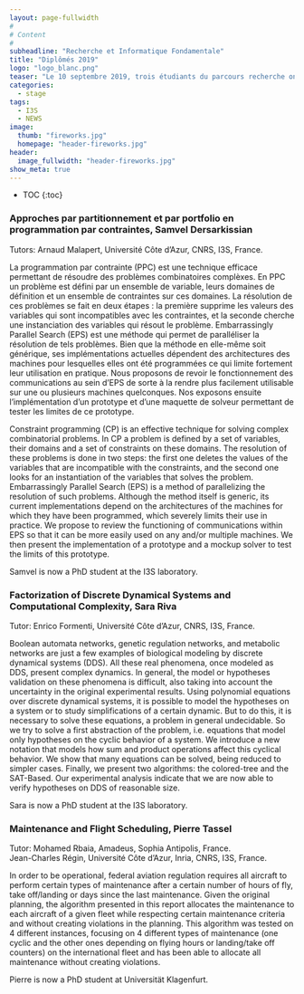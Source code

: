 ```yaml
---
layout: page-fullwidth
#
# Content
#
subheadline: "Recherche et Informatique Fondamentale"
title: "Diplômés 2019"
logo: "logo_blanc.png"
teaser: "Le 10 septembre 2019, trois étudiants du parcours recherche ont soutenu leur mémoire de fin d'études. Félicitations à eux !"
categories:
  - stage
tags:
  - I3S
  - NEWS
image:
  thumb: "fireworks.jpg"
  homepage: "header-fireworks.jpg"
header:
  image_fullwidth: "header-fireworks.jpg"
show_meta: true
---
```

* TOC
{:toc}

### Approches par partitionnement et par portfolio en programmation par contraintes, Samvel Dersarkissian ###
Tutors: Arnaud Malapert, Université Côte d’Azur, CNRS, I3S, France.

La programmation par contrainte (PPC) est une technique efficace permettant de résoudre des problèmes combinatoires complèxes. En PPC un problème est défini par un ensemble de variable, leurs domaines de définition et un ensemble de contraintes sur ces domaines. La résolution de ces problèmes se fait en deux étapes : la première supprime les valeurs des variables qui sont incompatibles avec les contraintes, et la seconde cherche une instanciation des variables qui résout le problème. Embarrassingly Parallel Search (EPS) est une méthode qui permet de paralléliser la résolution de tels problèmes. Bien que la méthode en elle-même soit générique, ses implémentations actuelles dépendent des architectures des machines pour lesquelles elles ont été programmées ce qui limite fortement leur utilisation en pratique. Nous proposons de revoir le fonctionnement des communications au sein d’EPS de sorte à la rendre plus facilement utilisable sur une ou plusieurs machines quelconques. Nos exposons ensuite l’implémentation d’un prototype et d’une maquette de solveur permettant de tester les limites de ce prototype. 

Constraint programming (CP) is an effective technique for solving complex combinatorial problems. In CP a problem is defined by a set of variables, their domains and a set of constraints on these domains. The resolution of these problems is done in two steps: the first one deletes the values of the variables that are incompatible with the constraints, and the second one looks for an instantiation of the variables that solves the problem. Embarrassingly Parallel Search (EPS) is a method of parallelizing the resolution of such problems. Although the method itself is generic, its current implementations depend on the architectures of the machines for which they have been programmed, which severely limits their use in practice. We propose to review the functioning of communications within EPS so that it can be more easily used on any and/or multiple machines. We then present the implementation of a prototype and a mockup solver to test the limits of this prototype.

Samvel is now a PhD student at the I3S laboratory.

### Factorization of Discrete Dynamical Systems and Computational Complexity, Sara Riva ###
Tutor: Enrico Formenti, Université Côte d’Azur, CNRS, I3S, France.

Boolean automata networks, genetic regulation networks, and metabolic networks are just a few examples of biological modeling by discrete dynamical systems (DDS). All these real phenomena, once modeled as DDS, present complex dynamics. In general, the model or hypotheses validation on these phenomena is difficult, also taking into account the uncertainty in the original experimental results. Using polynomial equations over discrete dynamical systems, it is possible to model the hypotheses on a system or to study simplifications of a certain dynamic. But to do this, it is necessary to solve these equations, a problem in general undecidable. So we try to solve a first abstraction of the problem, i.e. equations that model only hypotheses on the cyclic behavior of a system. We introduce a new notation that models how sum and product operations affect this cyclical behavior. We show that many equations can be solved, being reduced to simpler cases. Finally, we present two algorithms: the colored-tree and the SAT-Based. Our experimental analysis indicate that we are now able to verify hypotheses on DDS of reasonable size.

Sara is now a PhD student at the I3S laboratory.

### Maintenance and Flight Scheduling, Pierre Tassel ###
Tutor: Mohamed Rbaia, Amadeus, Sophia Antipolis, France.  
Jean-Charles Régin, Université Côte d’Azur, Inria, CNRS, I3S, France.

In order to be operational, federal aviation regulation requires all aircraft to perform certain types of maintenance after a certain number of hours of fly, take off/landing or days since the last maintenance.
Given the original planning, the algorithm presented in this report allocates the maintenance to each aircraft of a given fleet while respecting certain maintenance criteria and without creating violations in the planning.
This algorithm was tested on 4 different instances, focusing on 4 different types of maintenance (one cyclic and the other ones depending on flying hours or landing/take off counters) on the international fleet and has been able to allocate all maintenance without creating violations.

Pierre is now a PhD student at Universität Klagenfurt.
